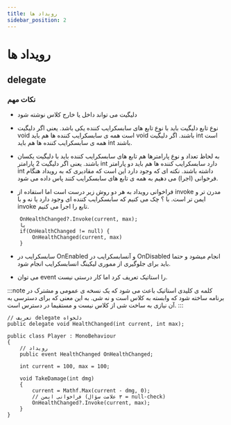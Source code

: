 ```yaml
---
title: رویداد ها
sidebar_position: 2
---
```


# رویداد ها

## delegate

### نکات مهم

- دلیگیت می تواند داخل یا خارج کلاس نوشته شود

- نوع تابع دلیگیت باید با نوع تابع های سابسکرایب کننده یکی باشد.
یعنی اگر دلیگیت void است همه ی سابسکرایب کننده ها هم باید void باشند.
اگر دلیگیت int است همه ی سابسکرایب کننده ها هم باید int باشند.

- به لحاظ تعداد و نوع پارامترها هم تابع های سابسکرایب کننده باید با دلیگیت یکسان باشند. یعنی اگر دلیگیت 2 پارامتر int دارد سابسکرایب کننده ها هم باید دو پارامتر int داشته باشند.
نکته ای که وجود دارد این است که مقادیری که به رویداد هنگام فرخوانی (اجرا) می دهیم به همه ی تابع های سابسکرایب کنند پاس داده می شود.

- فراخوانی رویداد به هر دو روش زیر درست است اما استفاده از invoke مدرن تر و ایمن تر است.
با ؟ چک می کنیم که سابسکرایب کننده ای وجود دارد یا نه و با invoke تابع را اجرا می کنیم.

```
    OnHealthChanged?.Invoke(current, max);
    یا 
    if(OnHealthChanged != null) {
        OnHealthChanged(current, max)
    }

```


- سابسکرایب در OnEnabled و آنسابسکرایب در OnDisabled انجام میشود و حتما باید برای جلوگیری از مموری لیکینگ انسابسکرایب انجام شود.

- می توان event را استاتیک تعریف کرد اما کار درستی نیست.

:::note
کلمه ی کلیدی استاتیک باعث می شود که یک نسخه ی عمومی و مشترک در برنامه ساخته شود که وابسته به کلاس است و نه شی.
به این معنی که برای دسترسی به آن نیازی به ساخت شی از کلاس نیست و مستقیما در دسترس است.
:::

```
// تعریف delegate دلخواه
public delegate void HealthChanged(int current, int max);

public class Player : MonoBehaviour
{
    // رویداد
    public event HealthChanged OnHealthChanged;

    int current = 100, max = 100;

    void TakeDamage(int dmg)
    {
        current = Mathf.Max(current - dmg, 0);
        // فراخوانی ایمن (۳ علامت سؤال = null-check)
        OnHealthChanged?.Invoke(current, max);
    }
}

```
